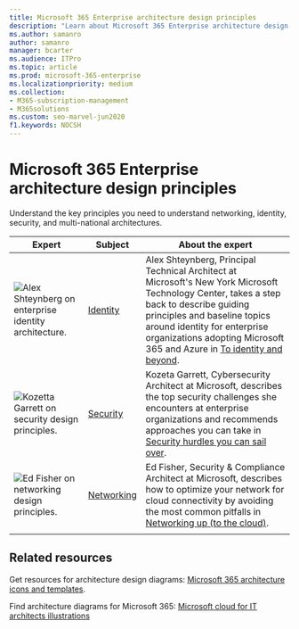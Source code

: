 ```yaml
---
title: Microsoft 365 Enterprise architecture design principles
description: "Learn about Microsoft 365 Enterprise architecture design principles from experts in identity, cybersecurity, and networking."
ms.author: samanro
author: samanro
manager: bcarter
ms.audience: ITPro
ms.topic: article
ms.prod: microsoft-365-enterprise
ms.localizationpriority: medium
ms.collection: 
- M365-subscription-management
- M365solutions
ms.custom: seo-marvel-jun2020
f1.keywords: NOCSH
---
```


# Microsoft 365 Enterprise architecture design principles

Understand the key principles you need to understand networking, identity, security, and multi-national architectures.

| Expert | Subject | About the expert |
|---------|---------|---------|
|![Alex Shteynberg on enterprise identity architecture.](../media/solutions-architecture-center/identity-and-beyond-alex-shteynberg.jpg)   |    [Identity](identity-design-principles.md)     | Alex Shteynberg, Principal Technical Architect at Microsoft's New York Microsoft Technology Center, takes a step back to describe guiding principles and baseline topics around identity for enterprise organizations adopting Microsoft 365 and Azure in [To identity and beyond](identity-design-principles.md). |
| ![Kozetta Garrett on security design principles.](../media/solutions-architecture-center/kozeta-garrett-security.jpg)   |     [Security](security-design-principles.md)    |  Kozeta Garrett, Cybersecurity Architect at Microsoft, describes the top security challenges she encounters at enterprise organizations and recommends approaches you can take in [Security hurdles you can sail over](security-design-principles.md).  |
| ![Ed Fisher on networking design principles.](../media/solutions-architecture-center/ed-fisher-networking.jpg)    |       [Networking](networking-design-principles.md)  |   Ed Fisher, Security & Compliance Architect at Microsoft, describes how to optimize your network for cloud connectivity by avoiding the most common pitfalls in [Networking up (to the cloud)](networking-design-principles.md).       |
|    |         |         |

## Related resources

Get resources for architecture design diagrams: [Microsoft 365 architecture icons and templates](architecture-icons-templates.md).

Find architecture diagrams for Microsoft 365: [Microsoft cloud for IT architects illustrations](cloud-architecture-models.md)
